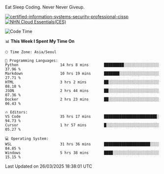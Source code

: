 Eat Sleep Coding.
Never Never Giveup.

[![certified-information-systems-security-professional-cissp](https://github.com/user-attachments/assets/d259884f-7f9a-4d80-a663-6968ead7464a)](https://www.credly.com/badges/f394a010-85a0-450b-9136-8043af01d71c/public_url)
[![NHN Cloud Essentials(CES)](https://github.com/user-attachments/assets/f405dcae-c923-424d-927f-e993bac10fa9)](https://www.nhncloud.com/kr/edu/certification/search)


<!--START_SECTION:waka-->
![Code Time](http://img.shields.io/badge/Code%20Time-4%2C015%20hrs%2033%20mins-blue)

📊 **This Week I Spent My Time On** 

```text
🕑︎ Time Zone: Asia/Seoul

💬 Programming Languages: 
Python                   14 hrs 8 mins       █████████░░░░░░░░░░░░░░░░   37.96 % 
Markdown                 10 hrs 19 mins      ███████░░░░░░░░░░░░░░░░░░   27.71 % 
HTML                     3 hrs 2 mins        ██░░░░░░░░░░░░░░░░░░░░░░░   08.18 % 
JSON                     2 hrs 44 mins       ██░░░░░░░░░░░░░░░░░░░░░░░   07.36 % 
Docker                   2 hrs 23 mins       ██░░░░░░░░░░░░░░░░░░░░░░░   06.43 % 

🔥 Editors: 
VS Code                  35 hrs 17 mins      ████████████████████████░   94.73 % 
Cursor                   1 hr 57 mins        █░░░░░░░░░░░░░░░░░░░░░░░░   05.27 % 

💻 Operating System: 
WSL                      31 hrs 36 mins      █████████████████████░░░░   84.85 % 
Windows                  5 hrs 38 mins       ████░░░░░░░░░░░░░░░░░░░░░   15.15 % 
```


 Last Updated on 26/03/2025 18:38:01 UTC
<!--END_SECTION:waka-->
